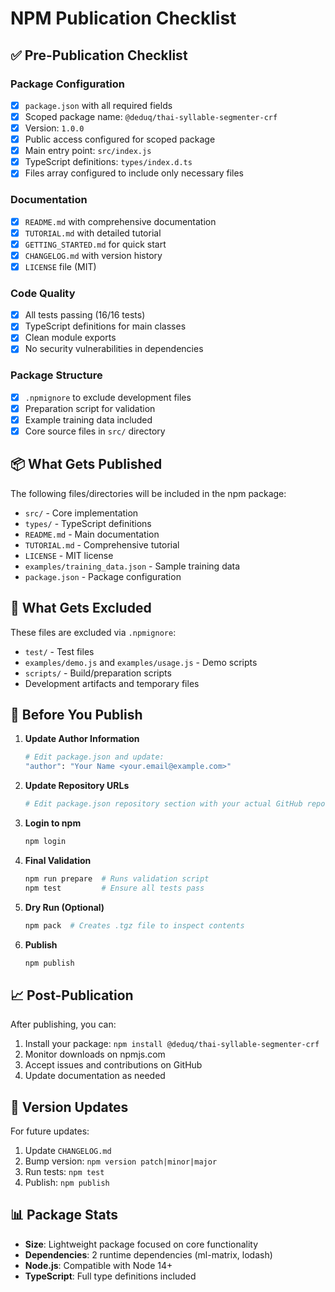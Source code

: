 # NPM Publication Checklist

## ✅ Pre-Publication Checklist

### Package Configuration
- [x] `package.json` with all required fields
- [x] Scoped package name: `@deduq/thai-syllable-segmenter-crf`
- [x] Version: `1.0.0`
- [x] Public access configured for scoped package
- [x] Main entry point: `src/index.js`
- [x] TypeScript definitions: `types/index.d.ts`
- [x] Files array configured to include only necessary files

### Documentation
- [x] `README.md` with comprehensive documentation
- [x] `TUTORIAL.md` with detailed tutorial
- [x] `GETTING_STARTED.md` for quick start
- [x] `CHANGELOG.md` with version history
- [x] `LICENSE` file (MIT)

### Code Quality
- [x] All tests passing (16/16 tests)
- [x] TypeScript definitions for main classes
- [x] Clean module exports
- [x] No security vulnerabilities in dependencies

### Package Structure
- [x] `.npmignore` to exclude development files
- [x] Preparation script for validation
- [x] Example training data included
- [x] Core source files in `src/` directory

## 📦 What Gets Published

The following files/directories will be included in the npm package:
- `src/` - Core implementation
- `types/` - TypeScript definitions  
- `README.md` - Main documentation
- `TUTORIAL.md` - Comprehensive tutorial
- `LICENSE` - MIT license
- `examples/training_data.json` - Sample training data
- `package.json` - Package configuration

## 🚫 What Gets Excluded

These files are excluded via `.npmignore`:
- `test/` - Test files
- `examples/demo.js` and `examples/usage.js` - Demo scripts
- `scripts/` - Build/preparation scripts
- Development artifacts and temporary files

## 🔧 Before You Publish

1. **Update Author Information**
   ```bash
   # Edit package.json and update:
   "author": "Your Name <your.email@example.com>"
   ```

2. **Update Repository URLs**
   ```bash
   # Edit package.json repository section with your actual GitHub repo
   ```

3. **Login to npm**
   ```bash
   npm login
   ```

4. **Final Validation**
   ```bash
   npm run prepare  # Runs validation script
   npm test         # Ensure all tests pass
   ```

5. **Dry Run (Optional)**
   ```bash
   npm pack  # Creates .tgz file to inspect contents
   ```

6. **Publish**
   ```bash
   npm publish
   ```

## 📈 Post-Publication

After publishing, you can:
1. Install your package: `npm install @deduq/thai-syllable-segmenter-crf`
2. Monitor downloads on npmjs.com
3. Accept issues and contributions on GitHub
4. Update documentation as needed

## 🔄 Version Updates

For future updates:
1. Update `CHANGELOG.md`
2. Bump version: `npm version patch|minor|major`
3. Run tests: `npm test`
4. Publish: `npm publish`

## 📊 Package Stats

- **Size**: Lightweight package focused on core functionality
- **Dependencies**: 2 runtime dependencies (ml-matrix, lodash)
- **Node.js**: Compatible with Node 14+
- **TypeScript**: Full type definitions included
